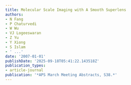 ```yaml
---
title: Molecular Scale Imaging with A Smooth Superlens
authors:
- N Fang
- P Chaturvedi
- W Wu
- VJ Logeeswaran
- Z Yu
- Y Xiong
- S Islam
- ' ...'
date: '2007-01-01'
publishDate: '2025-09-18T05:41:22.143518Z'
publication_types:
- article-journal
publication: '*APS March Meeting Abstracts, S38.*'
---
```

